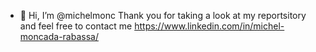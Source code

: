 - 👋 Hi, I’m @michelmonc
Thank you for taking a look at my reportsitory and feel free to contact me https://www.linkedin.com/in/michel-moncada-rabassa/
